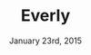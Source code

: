 ---
layout: post
title: "Everly"
date: January 23rd, 2015
score: 2
category: 
- movie
- Thriller
- Action
actors: 
- Salma Hayek
- Hiroyuki Watanabe
- Jennifer Blanc
actorsImages: 
- http://image.tmdb.org/t/p/w300/ktz50VZWclF5MX33waImksygk55.jpg
- http://image.tmdb.org/t/p/w300/yFPTPGg04TuZJOvYb4zH04aBwK5.jpg
- http://image.tmdb.org/t/p/w300/uasHB6t757gRtUFToPDpHkulo59.jpg
overview: After she betrays a powerful mob boss, a woman matches wits and weaponry with a legion of killers who are out to collect the bounty on the heads of her and her family.
poster: http://image.tmdb.org/t/p/w500/dU7fJCSeZCjnoqb57HUQCZwwAhA.jpg/
backdrop: http://image.tmdb.org/t/p/original/pIZTDlgwbGojhUymHkPrdpTwdIV.jpg
---